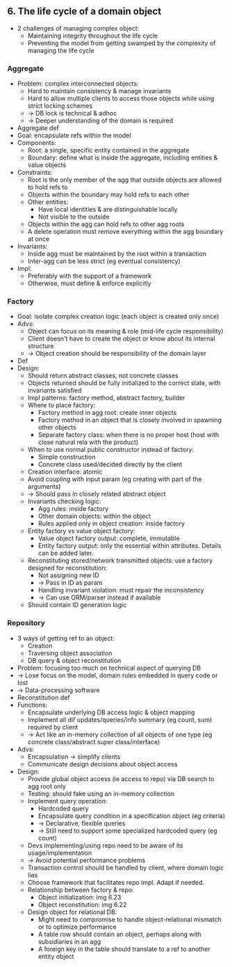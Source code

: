 ## 6. The life cycle of a domain object
- 2 challenges of managing complex object:
  - Maintaining integrity throughout the life cycle
  - Preventing the model from getting swamped by the complexity of managing the life cycle

### Aggregate
- Problem: complex interconnected objects:
  - Hard to maintain consistency & manage invariants
  - Hard to allow multiple clients to access those objects while using strict locking schemes
  - -> DB lock is technical & adhoc
  - -> Deeper understanding of the domain is required
- Aggregate def
- Goal: encapsulate refs within the model
- Components:
  - Root: a single, specific entity contained in the aggregate
  - Boundary: define what is inside the aggregate, including entities & value objects
- Constraints:
  - Root is the only member of the agg that outside objects are allowed to hold refs to
  - Objects within the boundary may hold refs to each other
  - Other entities:
    - Have local identities & are distinguishable locally
    - Not visible to the outside
  - Objects within the agg can hold refs to other agg roots
  - A delete operation must remove everything within the agg boundary at once
- Invariants:
  - Inside agg must be maintained by the root within a transaction
  - Inter-agg can be less strict (eg eventual consistency)
- Impl:
  - Preferably with the support of a framework
  - Otherwise, must define & enforce explicitly

### Factory
- Goal: isolate complex creation logic (each object is created only once)
- Advs:
  - Object can focus on its meaning & role (mid-life cycle responsibility)
  - Client doesn't have to create the object or know about its internal structure
  - -> Object creation should be responsibility of the domain layer
- Def
- Design:
  - Should return abstract classes, not concrete classes
  - Objects returned should be fully initialized to the correct state, with invariants satisfied
  - Impl patterns: factory method, abstract factory, builder
  - Where to place factory:
    - Factory method in agg root: create inner objects
    - Factory method in an object that is closely involved in spawning other objects
    - Separate factory class: when there is no proper host (host with close natural rela with the product)
  - When to use normal public constructor instead of factory:
    - Simple construction
    - Concrete class used/decided directly by the client
  - Creation interface: atomic
  - Avoid coupling with input param (eg creating with part of the arguments)
  - -> Should pass in closely related abstract object
  - Invariants checking logic:
    - Agg rules: inside factory
    - Other domain objects: within the object
    - Rules applied only in object creation: inside factory
  - Entity factory vs value object factory:
    - Value object factory output: complete, immutable
    - Entity factory output: only the essential within attributes. Details can be added later.
  - Reconstituting stored/network transmitted objects: use a factory designed for reconstitution:
    - Not assigning new ID
    - -> Pass in ID as param
    - Handling invariant violation: must repair the inconsistency
    - -> Can use ORM/parser instead if available
  - Should contain ID generation logic

### Repository
- 3 ways of getting ref to an object:
  - Creation
  - Traversing object association
  - DB query & object reconstitution
- Problem: focusing too much on technical aspect of querying DB
- -> Lose focus on the model, domain rules embedded in query code or lost
- -> Data-processing software
- Reconstitution def
- Functions:
  - Encapsulate underlying DB access logic & object mapping
  - Implement all dif updates/queries/info summary (eg count, sum) required by client
  - -> Act like an in-memory collection of all objects of one type (eg concrete class/abstract super class/interface)
- Advs:
  - Encapsulation -> simplify clients
  - Communicate design decisions about object access
- Design:
  - Provide global object access (ie access to repo) via DB search to agg root only
  - Testing: should fake using an in-memory collection
  - Implement query operation:
    - Hardcoded query
    - Encapsulate query condition in a specification object (eg criteria)
    - -> Declarative, flexible queries
    - -> Still need to support some specialized hardcoded query (eg count)
  - Devs implementing/using repo need to be aware of its usage/implementation
  - -> Avoid potential performance problems
  - Transaction control should be handled by client, where domain logic lies
  - Choose framework that facilitates repo impl. Adapt if needed.
  - Relationship between factory & repo:
    - Object initialization: img 6.23
    - Object reconstitution: img 6.22
  - Design object for relational DB:
    - Might need to compromise to handle object-relational mismatch or to optimize performance
    - A table row should contain an object, perhaps along with subsidiaries in an agg
    - A foreign key in the table should translate to a ref to another entity object